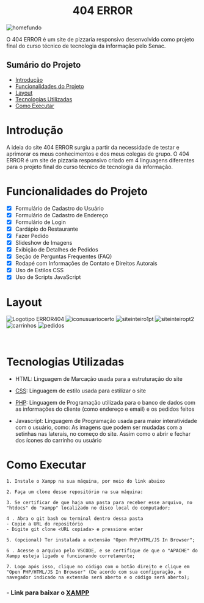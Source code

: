 
<h1 align="center"> 404 ERROR </h1>

![homefundo](./assets/READMEBANNER.png)

O 404 ERROR é um site de pizzaria responsivo desenvolvido como projeto final do curso técnico de tecnologia da informação pelo Senac.


## Sumário do Projeto

* [Introdução](#introdução)
* [Funcionalidades do Projeto](#funcionalidades-do-projeto)
* [Layout](#layout)
* [Tecnologias Utilizadas](#tecnologias-utilizadas)
* [Como Executar](#como-executar)


# Introdução
A ideia do site 404 ERROR surgiu a partir da necessidade de testar e aprimorar os meus conhecimentos e dos meus colegas de grupo. O 404 ERROR é um site de pizzaria responsivo criado em 4 linguagens diferentes para o projeto final do curso técnico de tecnologia da informação.

# Funcionalidades do Projeto

- [x] Formulário de Cadastro do Usuário
 - [x] Formulário de Cadastro de Endereço
 - [x] Formulário de Login
 - [x] Cardápio do Restaurante
 - [x] Fazer Pedido
 - [x] Slideshow de Imagens
 - [x] Exibição de Detalhes de Pedidos
 - [x] Seção de Perguntas Frequentes (FAQ)
- [x] Rodapé com Informações de Contato e Direitos Autorais
- [x] Uso de Estilos CSS
- [x] Uso de Scripts JavaScript

# Layout
![Logotipo ERROR404](./assets/Logotipo%20ERROR%20404.png)
![iconusuariocerto](./assets/iconusuariocerto.png)
![siteinteiro1pt](./assets/siteinteiro1pt.png)
![siteinteiropt2](./assets/siteinteiropt2.png)
![carrinhos](./assets/carrinhos.png)
![pedidos](./assets/pedidos.png)

<br>

# Tecnologias Utilizadas
- HTML: Linguagem de Marcação usada para a estruturação do site

- [CSS](https://www.css3.com): Linguagem de estilo usada para estilizar o site

- [PHP](https://www.php.net): Linguagem de Programação utilizada para o banco de dados com as informações do cliente (como endereço e email) e os pedidos feitos

- Javascript: Linguagem de Programação usada para maior interatividade com o usuário, como: As imagens que podem ser mudadas com a setinhas nas laterais, no começo do site. Assim como o abrir e fechar dos ícones do carrinho ou usuário
# Como Executar

```
1. Instale o Xampp na sua máquina, por meio do link abaixo 

2. Faça um clone desse repositório na sua máquina:

3. Se certificar de que haja uma pasta para receber esse arquivo, no "htdocs" do "xampp" localizado no disco local do computador;

4 . Abra o git bash ou terminal dentro dessa pasta
- Copie a URL do repositório
- Digite git clone <URL copiada> e pressione enter

5. (opcional) Ter instalada a extensão "Open PHP/HTML/JS In Browser";

6 . Acesse o arquivo pelo VSCODE, e se certifique de que o "APACHE" do Xampp esteja ligado e funcionando corretamente;

7. Logo após isso, clique no código com o botão direito e clique em "Open PHP/HTML/JS In Browser" (De acordo com sua configuração, o navegador indicado na extensão será aberto e o código será aberto);
```

### - Link para baixar o [XAMPP](https://www.apachefriends.org/pt_br/index.html) 


